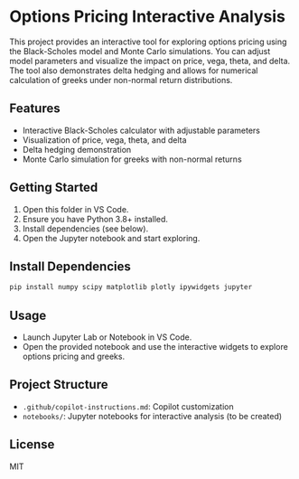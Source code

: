 # Options Pricing Interactive Analysis

This project provides an interactive tool for exploring options pricing using the Black-Scholes model and Monte Carlo simulations. You can adjust model parameters and visualize the impact on price, vega, theta, and delta. The tool also demonstrates delta hedging and allows for numerical calculation of greeks under non-normal return distributions.

## Features
- Interactive Black-Scholes calculator with adjustable parameters
- Visualization of price, vega, theta, and delta
- Delta hedging demonstration
- Monte Carlo simulation for greeks with non-normal returns

## Getting Started
1. Open this folder in VS Code.
2. Ensure you have Python 3.8+ installed.
3. Install dependencies (see below).
4. Open the Jupyter notebook and start exploring.

## Install Dependencies
```bash
pip install numpy scipy matplotlib plotly ipywidgets jupyter
```

## Usage
- Launch Jupyter Lab or Notebook in VS Code.
- Open the provided notebook and use the interactive widgets to explore options pricing and greeks.

## Project Structure
- `.github/copilot-instructions.md`: Copilot customization
- `notebooks/`: Jupyter notebooks for interactive analysis (to be created)

## License
MIT
